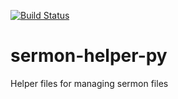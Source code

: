 [![Build Status](https://travis-ci.org/hbcwr/sermon-helper-py.svg?branch=master)](https://travis-ci.org/hbcwr/sermon-helper-py)

# sermon-helper-py
Helper files for managing sermon files
